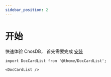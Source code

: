 ```yaml
---
sidebar_position: 2
---
```


# 开始

快速体验 CnosDB， 首先需要完成 [安装](./install.md)

```mdx-code-block
import DocCardList from '@theme/DocCardList';

<DocCardList />
```
